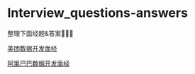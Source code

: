 # Interview_questions-answers
整理下面经题&amp;答案🤡🤡🤡

[美团数据开发面经](https://github.com/wangteng200000318/Interview_questions-answers/blob/main/美团数据开发面经.md)

[阿里巴巴数据开发面经](https://github.com/wangteng200000318/Interview_questions-answers/blob/main/%E9%98%BF%E9%87%8C%E5%B7%B4%E5%B7%B4%E6%95%B0%E6%8D%AE%E5%BC%80%E5%8F%91%E9%9D%A2%E7%BB%8F.md)
